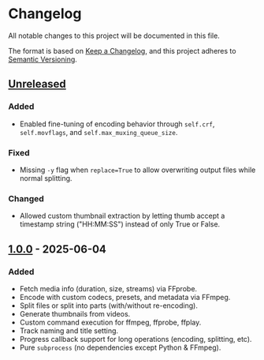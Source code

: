 # Changelog

All notable changes to this project will be documented in this file.

The format is based on [Keep a Changelog](https://keepachangelog.com/en/1.1.0/),
and this project adheres to [Semantic Versioning](https://semver.org/spec/v2.0.0.html).

## [Unreleased]

### Added

- Enabled fine-tuning of encoding behavior through `self.crf`, `self.movflags`, and `self.max_muxing_queue_size`.

### Fixed

- Missing `-y` flag when `replace=True` to allow overwriting output files while normal splitting.

### Changed

- Allowed custom thumbnail extraction by letting thumb accept a timestamp string ("HH:MM:SS") instead of only True or False.

## [1.0.0] - 2025-06-04

### Added

- Fetch media info (duration, size, streams) via FFprobe.
- Encode with custom codecs, presets, and metadata via FFmpeg.
- Split files or split into parts (with/without re-encoding).
- Generate thumbnails from videos.
- Custom command execution for ffmpeg, ffprobe, ffplay.
- Track naming and title setting.
- Progress callback support for long operations (encoding, splitting, etc).
- Pure `subprocess` (no dependencies except Python & FFmpeg).

[unreleased]: https://github.com/BhagyaJyoti22006/srt-time-tweaker/compare/v1.0.0...HEAD
[1.0.0]: https://github.com/BhagyaJyoti22006/srt-time-tweaker/releases/tag/v1.0.0